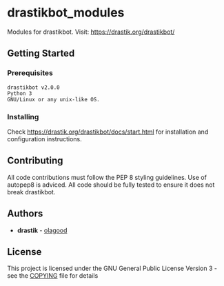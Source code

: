 # drastikbot_modules

Modules for drastikbot.
Visit: https://drastik.org/drastikbot/

## Getting Started

### Prerequisites

```
drastikbot v2.0.0
Python 3
GNU/Linux or any unix-like OS.
```

### Installing

Check https://drastik.org/drastikbot/docs/start.html for installation and configuration instructions.

## Contributing

All code contributions must follow the PEP 8 styling guidelines. Use of autopep8 is adviced. All code should be fully tested to ensure it does not break drastikbot.

## Authors

* **drastik** - [olagood](https://github.com/olagood)

## License

This project is licensed under the GNU General Public License Version 3 - see the [COPYING](COPYING) file for details
